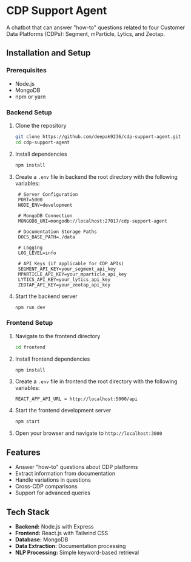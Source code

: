 # CDP Support Agent

A chatbot that can answer "how-to" questions related to four Customer Data Platforms (CDPs): Segment, mParticle, Lytics, and Zeotap.

## Installation and Setup

### Prerequisites
- Node.js 
- MongoDB
- npm or yarn

### Backend Setup
1. Clone the repository
   ```bash
   git clone https://github.com/deepak9236/cdp-support-agent.git
   cd cdp-support-agent
   ```

2. Install dependencies
   ```bash
   npm install
   ```

3. Create a `.env` file in backend the root directory with the following variables:
   ```
    # Server Configuration
    PORT=5000
    NODE_ENV=development

    # MongoDB Connection
    MONGODB_URI=mongodb://localhost:27017/cdp-support-agent

    # Documentation Storage Paths
    DOCS_BASE_PATH=./data

    # Logging
    LOG_LEVEL=info

    # API Keys (if applicable for CDP APIs)
    SEGMENT_API_KEY=your_segment_api_key
    MPARTICLE_API_KEY=your_mparticle_api_key
    LYTICS_API_KEY=your_lytics_api_key
    ZEOTAP_API_KEY=your_zeotap_api_key
   ```

4. Start the backend server
   ```bash
   npm run dev
   ```

### Frontend Setup
1. Navigate to the frontend directory
   ```bash
   cd frontend
   ```

2. Install frontend dependencies
   ```bash
   npm install
   ```

3. Create a `.env` file in frontend the root directory with the following variables:
   ```
   REACT_APP_API_URL = http://localhost:5000/api
   ```
4. Start the frontend development server
   ```bash
   npm start
   ```

4. Open your browser and navigate to `http://localhost:3000`

## Features

- Answer "how-to" questions about CDP platforms
- Extract information from documentation
- Handle variations in questions
- Cross-CDP comparisons
- Support for advanced queries

## Tech Stack

- **Backend:** Node.js with Express
- **Frontend:** React.js with Tailwind CSS
- **Database:** MongoDB
- **Data Extraction:** Documentation processing
- **NLP Processing:** Simple keyword-based retrieval
